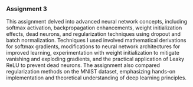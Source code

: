 ### Assignment 3
This assignment delved into advanced neural network concepts, including softmax activation, backpropagation enhancements, weight initialization effects, dead neurons, and regularization techniques using dropout and batch normalization. Techniques I used involved mathematical derivations for softmax gradients, modifications to neural network architectures for improved learning, experimentation with weight initialization to mitigate vanishing and exploding gradients, and the practical application of Leaky ReLU to prevent dead neurons. The assignment also compared regularization methods on the MNIST dataset, emphasizing hands-on implementation and theoretical understanding of deep learning principles.